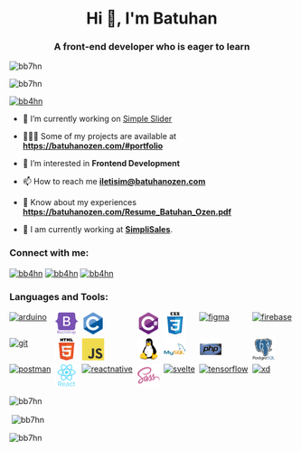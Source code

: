 <h1 align="center">Hi 👋, I'm Batuhan</h1>
<h3 align="center">A front-end developer who is eager to learn</h3>

<p align="left"> <img src="https://komarev.com/ghpvc/?username=bb7hn&label=Profile%20views&color=0e75b6&style=default" alt="bb7hn" /> </p>

<p align="left"><img src="https://github-profile-trophy.vercel.app/?username=bb7hn&theme=onestar&margin-w=8&margin-h=8&column=4" alt="bb7hn" /></p>

<p align="left"> <a href="https://twitter.com/bb4hn" target="blank"><img src="https://img.shields.io/twitter/follow/bb4hn?logo=twitter&style=for-the-badge" alt="bb4hn" /></a> </p>

- 🔭 I’m currently working on [Simple Slider](https://bb7hn.github.io/SimpleSlider/)

- 👨🏻‍💻 Some of my projects are available at **https://batuhanozen.com/#portfolio**

- 👀 I’m interested in **Frontend Development**

- 📫 How to reach me **iletisim@batuhanozen.com**

- 📄 Know about my experiences **https://batuhanozen.com/Resume_Batuhan_Ozen.pdf**
- 🏢 I am currently working at [**SimpliSales**](https://simplisales.com/).
<h3 align="left">Connect with me:</h3>
<p align="left">
<a href="https://twitter.com/bb4hn" target="blank"><img align="center" src="https://raw.githubusercontent.com/rahuldkjain/github-profile-readme-generator/master/src/images/icons/Social/twitter.svg" alt="bb4hn" height="30" width="40" /></a>
<a href="https://linkedin.com/in/bb4hn" target="blank"><img align="center" src="https://raw.githubusercontent.com/rahuldkjain/github-profile-readme-generator/master/src/images/icons/Social/linked-in-alt.svg" alt="bb4hn" height="30" width="40" /></a>
<a href="https://instagram.com/bb4hn" target="blank"><img align="center" src="https://raw.githubusercontent.com/rahuldkjain/github-profile-readme-generator/master/src/images/icons/Social/instagram.svg" alt="bb4hn" height="30" width="40" /></a>
</p>

<h3 align="left">Languages and Tools:</h3>
<p style="display:grid; grid-template-columns: repeat(7,auto);gap:0.2rem"> <a href="https://www.arduino.cc/" target="_blank" rel="noreferrer"> <img src="https://cdn.worldvectorlogo.com/logos/arduino-1.svg" alt="arduino" width="40" height="40"/> </a> <a href="https://getbootstrap.com" target="_blank" rel="noreferrer"> <img src="https://raw.githubusercontent.com/devicons/devicon/master/icons/bootstrap/bootstrap-plain-wordmark.svg" alt="bootstrap" width="40" height="40"/> </a> <a href="https://www.cprogramming.com/" target="_blank" rel="noreferrer"> <img src="https://raw.githubusercontent.com/devicons/devicon/master/icons/c/c-original.svg" alt="c" width="40" height="40"/> </a> <a href="https://www.w3schools.com/cs/" target="_blank" rel="noreferrer"> <img src="https://raw.githubusercontent.com/devicons/devicon/master/icons/csharp/csharp-original.svg" alt="csharp" width="40" height="40"/> </a> <a href="https://www.w3schools.com/css/" target="_blank" rel="noreferrer"> <img src="https://raw.githubusercontent.com/devicons/devicon/master/icons/css3/css3-original-wordmark.svg" alt="css3" width="40" height="40"/> </a> <a href="https://www.figma.com/" target="_blank" rel="noreferrer"> <img src="https://www.vectorlogo.zone/logos/figma/figma-icon.svg" alt="figma" width="40" height="40"/> </a> <a href="https://firebase.google.com/" target="_blank" rel="noreferrer"> <img src="https://www.vectorlogo.zone/logos/firebase/firebase-icon.svg" alt="firebase" width="40" height="40"/> </a> <a href="https://git-scm.com/" target="_blank" rel="noreferrer"> <img src="https://www.vectorlogo.zone/logos/git-scm/git-scm-icon.svg" alt="git" width="40" height="40"/> </a> <a href="https://www.w3.org/html/" target="_blank" rel="noreferrer"> <img src="https://raw.githubusercontent.com/devicons/devicon/master/icons/html5/html5-original-wordmark.svg" alt="html5" width="40" height="40"/> </a> <a href="https://developer.mozilla.org/en-US/docs/Web/JavaScript" target="_blank" rel="noreferrer"> <img src="https://raw.githubusercontent.com/devicons/devicon/master/icons/javascript/javascript-original.svg" alt="javascript" width="40" height="40"/> </a> <a href="https://www.linux.org/" target="_blank" rel="noreferrer"> <img src="https://raw.githubusercontent.com/devicons/devicon/master/icons/linux/linux-original.svg" alt="linux" width="40" height="40"/> </a> <a href="https://www.mysql.com/" target="_blank" rel="noreferrer"> <img src="https://raw.githubusercontent.com/devicons/devicon/master/icons/mysql/mysql-original-wordmark.svg" alt="mysql" width="40" height="40"/> </a> <a href="https://www.php.net" target="_blank" rel="noreferrer"> <img src="https://raw.githubusercontent.com/devicons/devicon/master/icons/php/php-original.svg" alt="php" width="40" height="40"/> </a> <a href="https://www.postgresql.org" target="_blank" rel="noreferrer"> <img src="https://raw.githubusercontent.com/devicons/devicon/master/icons/postgresql/postgresql-original-wordmark.svg" alt="postgresql" width="40" height="40"/> </a> <a href="https://postman.com" target="_blank" rel="noreferrer"> <img src="https://www.vectorlogo.zone/logos/getpostman/getpostman-icon.svg" alt="postman" width="40" height="40"/> </a> <a href="https://reactjs.org/" target="_blank" rel="noreferrer"> <img src="https://raw.githubusercontent.com/devicons/devicon/master/icons/react/react-original-wordmark.svg" alt="react" width="40" height="40"/> </a> <a href="https://reactnative.dev/" target="_blank" rel="noreferrer"> <img src="https://reactnative.dev/img/header_logo.svg" alt="reactnative" width="40" height="40"/> </a> <a href="https://sass-lang.com" target="_blank" rel="noreferrer"> <img src="https://raw.githubusercontent.com/devicons/devicon/master/icons/sass/sass-original.svg" alt="sass" width="40" height="40"/> </a> <a href="https://svelte.dev" target="_blank" rel="noreferrer"> <img src="https://upload.wikimedia.org/wikipedia/commons/1/1b/Svelte_Logo.svg" alt="svelte" width="40" height="40"/> </a> <a href="https://www.tensorflow.org" target="_blank" rel="noreferrer"> <img src="https://www.vectorlogo.zone/logos/tensorflow/tensorflow-icon.svg" alt="tensorflow" width="40" height="40"/> </a> <a href="https://www.adobe.com/products/xd.html" target="_blank" rel="noreferrer"> <img src="https://cdn.worldvectorlogo.com/logos/adobe-xd.svg" alt="xd" width="40" height="40"/> </a> </p>

<p style="display:flex"><img align="left" src="https://github-readme-stats.vercel.app/api/top-langs?username=bb7hn&show_icons=true&locale=en&layout=compact&theme=react&langs_count=10" alt="bb7hn" />
</p>

<p>&nbsp;<img align="center" src="https://github-readme-stats.vercel.app/api?username=bb7hn&show_icons=true&locale=en&theme=react" alt="bb7hn" /></p>

<p><img align="center" src="https://github-readme-streak-stats.herokuapp.com/?user=bb7hn&theme=react" alt="bb7hn" /></p>